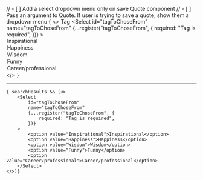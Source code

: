 // - [ ] Add a select dropdown menu only on save Quote component
// - [ ] Pass an argument to Quote. If user is trying to save a quote, show them a dropdown menu
{
    <>
        <FormLabel htmlFor="tagToChoseFrom">Tag</FormLabel>
        <Select
            id="tagToChoseFrom"
            name="tagToChoseFrom"
            {...register("tagToChoseFrom", {
                required: "Tag is required",
            })}
        >
            <option value="Inspirational">Inspirational</option>
            <option value="Happiness">Happiness</option>
            <option value="Wisdom">Wisdom</option>
            <option value="Funny">Funny</option>
            <option value="Career/professional">Career/professional</option>
        </Select>
    </>
}


---


    { searchResults && (<>
        <Select
            id="tagToChoseFrom"
            name="tagToChoseFrom"
            {...register("tagToChoseFrom", {
                required: "Tag is required",
            })}
        >
            <option value="Inspirational">Inspirational</option>
            <option value="Happiness">Happiness</option>
            <option value="Wisdom">Wisdom</option>
            <option value="Funny">Funny</option>
            <option value="Career/professional">Career/professional</option>
        </Select>
    </>)}